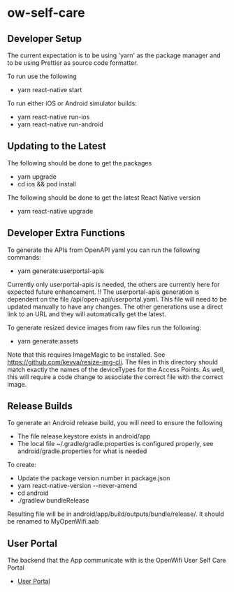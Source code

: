 # ow-self-care

## Developer Setup
The current expectation is to be using 'yarn' as the package manager and to be using Prettier as source code formatter. 

To run use the following
- yarn react-native start

To run either iOS or Android simulator builds:
- yarn react-native run-ios
- yarn react-native run-android

## Updating to the Latest

The following should be done to get the packages
- yarn upgrade
- cd ios && pod install

The following should be done to get the latest React Native version
- yarn react-native upgrade

## Developer Extra Functions

To generate the APIs from OpenAPI yaml you can run the following commands:
- yarn generate:userportal-apis

Currently only userportal-apis is needed, the others are currently here for expected future enhancement. !! The userportal-apis generation is dependent on the file /api/open-api/userportal.yaml. This file will need to be updated manually to have any changes. The other generations use a direct link to an URL and they will automatically get the latest.

To generate resized device images from raw files run the following:
- yarn generate:assets

Note that this requires ImageMagic to be installed. See https://github.com/kevva/resize-img-cli. The files in this directory should match exactly the names of the deviceTypes for the Access Points. As well, this will require a code change to associate the correct file with the correct image. 

## Release Builds

To generate an Android release build, you will need to ensure the following
- The file release.keystore exists in android/app
- The local file ~/.gradle/gradle.properties is configured properly, see android/gradle.properties for what is needed

To create:
- Update the package version number in package.json
- yarn react-native-version --never-amend
- cd android
- ./gradlew bundleRelease

Resulting file will be in android/app/build/outputs/bundle/release/. It should be renamed to MyOpenWifi.aab

## User Portal

The backend that the App communicate with is the OpenWifi User Self Care Portal
- [User Portal](https://github.com/telecominfraproject/wlan-cloud-userportal)